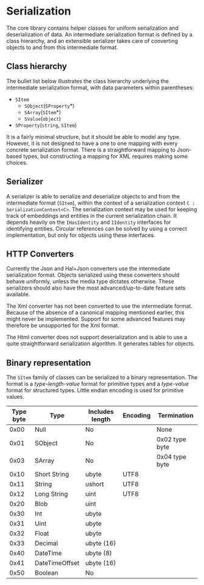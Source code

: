 # Serialization
The core library contains helper classes for uniform serialization and deserialization of data.
An intermediate serialization format is defined by a class hierarchy, and an extensible serializer takes care of converting objects to and from this intermediate format.

## Class hierarchy
The bullet list below illustrates the class hierarchy underlying the intermediate serialization format, with data parameters within parentheses:

* `SItem`
  * `SObject`(`SProperty`*)
  * `SArray`(`SItem`*)
  * `SValue`(`object`)
* `SProperty`(`string`, `SItem`)

It is a fairly minimal structure, but it should be able to model any type.
However, it is not designed to have a one to one mapping with every concrete serialization format. 
There is a straightforward mapping to Json-based types, but constructing a mapping for XML requires making some choices.

## Serializer
A serializer is able to serialize and deserialize objects to and from the intermediate format (`SItem`), within the context of a serialization context `C : SerializationContext<C>`.
The serialization context may be used for keeping track of embeddings and entities in the current serialization chain.
It depends heavily on the `IHasIdentity` and `IIdentity` interfaces for identifying entities.
Circular references can be solved by using a correct implementation, but only for objects using these interfaces.

## HTTP Converters
Currently the Json and Hal+Json converters use the intermediate serialization format. 
Objects serialized using these converters should behave uniformly, unless the media type dictates otherwise. 
These serializers should also have the most advanced/up-to-date feature sets available.

The Xml converter has not been converted to use the intermediate format.
Because of the absence of a canonical mapping mentioned earlier, this might never be implemented. 
Support for some advanced features may therefore be unsupported for the Xml format.

The Html converter does not support deserialization and is able to use a quite straightforward serialization algorithm.
It generates tables for objects.

## Binary representation
The `SItem` family of classes can be serialized to a binary representation. 
The format is a _type-length-value_ format for primitive types and a _type-value_ format for structured types. 
Little endian encoding is used for primitive values.

| Type byte | Type            | Includes length | Encoding | Termination    |
| --------- | --------------- | --------------- | -------- | -------------- |
| 0x00      | Null            | No              |          | None           | 
| 0x01      | SObject         | No              |          | 0x02 type byte |
| 0x03      | SArray          | No              |          | 0x04 type byte |
| 0x10      | Short String    | ubyte           | UTF8     |                |
| 0x11      | String          | ushort          | UTF8     |                |
| 0x12      | Long String     | uint            | UTF8     |                |
| 0x20      | Blob            | uint            |          |                |
| 0x30      | Int             | ubyte           |          |                |
| 0x31      | Uint            | ubyte           |          |                | 
| 0x32      | Float           | ubyte           |          |                |
| 0x33      | Decimal         | ubyte (16)      |          |                | 
| 0x40      | DateTime        | ubyte (8)       |          |                |
| 0x41      | DateTimeOffset  | ubyte (16)      |          |                | 
| 0x50      | Boolean         | No              |          |                | 
